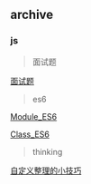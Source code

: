 ## archive


### js

> 面试题

[面试题](https://github.com/lx6927/archive/blob/master/js/thinking/interview_question.md)


> es6

[Module_ES6](https://github.com/lx6927/archive/blob/master/js/basics/Module_ES6.md)

[Class_ES6](https://github.com/lx6927/archive/blob/master/js/basics/Class_ES6.md)


> thinking

[自定义整理的小技巧](https://github.com/lx6927/archive/blob/master/js/thinking/tips.md)
